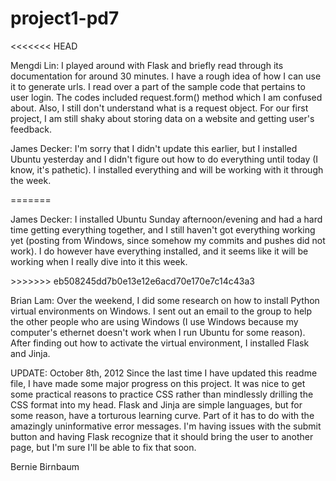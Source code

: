 project1-pd7
============
<<<<<<< HEAD

<p>Mengdi Lin: I played around with Flask and briefly read through its documentation for around 30 minutes. 
I have a rough idea of how I can use it to generate urls. I read over a part of the sample code 
that pertains to user login. The codes included request.form() method which I am confused about. 
Also, I still don't understand what is a request object. For our first project, I am still shaky about 
storing data on a website and getting user's feedback.</p>

<p>James Decker: I'm sorry that I didn't update this earlier, but I installed Ubuntu yesterday and I didn't figure out how to do everything until today (I know, it's pathetic). I installed everything and will be working with it through the week. </p>
=======
<p>James Decker: I installed Ubuntu Sunday afternoon/evening and had a hard time getting everything 
together, and I still haven't got everything working yet (posting from Windows, since somehow my 
commits and pushes did not work). I do however have everything installed, and it seems like it will
be working when I really dive into it this week.</p>
>>>>>>> eb508245dd7b0e13e12e6acd70e170e7c14c43a3

<p>Brian Lam: Over the weekend, I did some research on how to install Python virtual environments
on Windows. I sent out an email to the group to help the other people who are using Windows 
(I use Windows because my computer's ethernet doesn't work when I run Ubuntu for some reason). After
finding out how to activate the virtual environment, I installed Flask and Jinja. </p>

<p>UPDATE: October 8th, 2012
Since the last time I have updated this readme file, I have made some major progress on this project. It was nice
to get some practical reasons to practice CSS rather than mindlessly drilling the CSS format into my
head. Flask and Jinja are simple languages, but for some reason, have a torturous learning curve. Part
of it has to do with the amazingly uninformative error messages. I'm having issues with the submit button
and having Flask recognize that it should bring the user to another page, but I'm sure I'll be able to fix 
that soon. 
</p>

<p>Bernie Birnbaum</p>